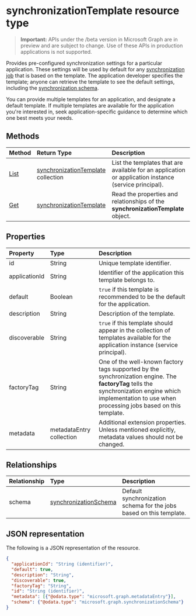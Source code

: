 # synchronizationTemplate resource type

> **Important:** APIs under the /beta version in Microsoft Graph are in preview and are subject to change. Use of these APIs in production applications is not supported.

Provides pre-configured synchronization settings for a particular application. These settings will be used by default for any [synchronization job](synchronization_synchronizationjob.md) that is based on the template. The application developer specifies the template; anyone can retrieve the template to see the default settings, including the [synchronization schema](synchronization_synchronizationschema.md).

You can provide multiple templates for an application, and designate a default template. If multiple templates are available for the application you're interested in, seek application-specific guidance to determine which one best meets your needs.

## Methods

| Method        | Return Type               | Description                  |
|:--------------|:--------------------------|:-----------------------------|
|[List](../api/synchronization_synchronizationtemplate_list.md)    |[synchronizationTemplate](synchronization_template.md) collection  |List the templates that are available for an application or application instance (service principal).|
|[Get](../api/synchronization_synchronizationtemplate_get.md)      |[synchronizationTemplate](synchronization_template.md)   |Read the properties and relationships of the **synchronizationTemplate** object.|
<!-- 
|[Create](../api/synchronization_synchronizationtemplate_post.md) |[synchronizationTemplate](synchronization_template.md)   |Create a new template for an application.|
|[Update](../api/synchronization_synchronizationtemplate_put.md)   |[synchronizationTemplate](synchronization_template.md)   |Update the template.| 
-->

## Properties

| Property      | Type                      | Description                  |
|:--------------|:--------------------------|:-----------------------------|
|id             |String                     |Unique template identifier.|
|applicationId  |String                     |Identifier of the application this template belongs to.|
|default        |Boolean                    |`true` if this template is recommended to be the default for the application.|
|description    |String                     |Description of the template.|
|discoverable   |String                     |`true` if this template should appear in the collection of templates available for the application instance (service principal).|
|factoryTag     |String                     |One of the well-known factory tags supported by the synchronization engine. The **factoryTag** tells the synchronization engine which implementation to use when processing jobs based on this template.|
|metadata       |metadataEntry collection   |Additional extension properties. Unless mentioned explicitly, metadata values should not be changed.|

## Relationships
| Relationship      | Type	    |Description|
|:------------------|:----------|:----------|
|schema             |[synchronizationSchema](synchronization_synchronizationschema.md)     |Default synchronization schema for the jobs based on this template.|

## JSON representation

The following is a JSON representation of the resource.

<!-- {
  "blockType": "resource",
  "optionalProperties": [

  ],
  "@odata.type": "microsoft.graph.synchronizationTemplate"
}-->

```json
{
  "applicationId": "String (identifier)",
  "default": true,
  "description": "String",
  "discoverable": true,
  "factoryTag": "String",
  "id": "String (identifier)",
  "metadata": [{"@odata.type": "microsoft.graph.metadataEntry"}],
  "schema": {"@odata.type": "microsoft.graph.synchronizationSchema"}
}

```

<!-- uuid: 8fcb5dbc-d5aa-4681-8e31-b001d5168d79
2015-10-25 14:57:30 UTC -->
<!-- {
  "type": "#page.annotation",
  "description": "synchronizationTemplate resource",
  "keywords": "",
  "section": "documentation",
  "tocPath": ""
}-->